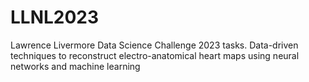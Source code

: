 # LLNL2023
Lawrence Livermore Data Science Challenge 2023 tasks. Data-driven techniques to reconstruct electro-anatomical heart maps using neural networks and machine learning
